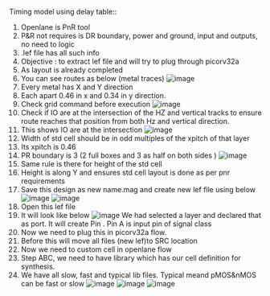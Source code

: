 Timing model using delay table::
1.	Openlane is PnR tool
2.	P&R not requires is DR boundary, power and ground, input and outputs, no need to logic
3.	.lef file has all such info
4.	Objective : to extract lef file and will try to plug through picorv32a
5.	As layout is already completed
6.	You can see routes as below (metal traces)
![image](https://github.com/ashishprashar11/VSD_NASSCOM_LAB/assets/169080904/3b240b91-13da-4b56-89a9-e492d4645c3f)
7.	Every metal has X and Y direction
8.	Each apart 0.46 in x and 0.34 in y direction.
9.	Check grid command before execution
![image](https://github.com/ashishprashar11/VSD_NASSCOM_LAB/assets/169080904/6cc20ab3-034b-4b95-9c58-240e2b1a4eb6)
11.	Check if IO are at the intersection of the HZ and vertical tracks to ensure route reaches that position from both Hz and vertical direction.
12.	This shows IO are at the intersection
![image](https://github.com/ashishprashar11/VSD_NASSCOM_LAB/assets/169080904/cd69e92d-d3dd-4a23-853e-9d41b8d0c699)
13.	Width of std cell should be in odd multiples of the xpitch of that layer
14.	Its xpitch is 0.46
15.	PR boundary is 3 (2 full boxes and 3 as half on both sides )
![image](https://github.com/ashishprashar11/VSD_NASSCOM_LAB/assets/169080904/4e9bda9d-4f5a-4ccf-89ff-8e4ca4f6b938)
16.	Same rule is there for height of the std cell
17.	Height is along  Y and ensures std cell layout is done as per pnr requirements
18.	Save this design as new name.mag and create new lef file using below
![image](https://github.com/ashishprashar11/VSD_NASSCOM_LAB/assets/169080904/31eee77c-cf3d-407e-8aff-cfc4b74d07c8)
![image](https://github.com/ashishprashar11/VSD_NASSCOM_LAB/assets/169080904/12e94271-ab41-49a5-b45a-123516bb083b)
19.	Open this lef file
20.	It will look like below
![image](https://github.com/ashishprashar11/VSD_NASSCOM_LAB/assets/169080904/50851230-506c-4cfe-8e50-ba76581d3e5a)
We had selected a layer and declared that as port. It will create Pin . Pin A is input pin of signal class
21.	Now we need to plug this in picorv32a flow.
22.	Before this will move all files (new lef)to SRC location
23.	Now we need to custom cell in openlane flow
24.	Step ABC, we need to have library which has our cell definition for synthesis.
25.	We have all slow, fast and typical lib files. Typical meand pMOS&nMOS can be fast or slow
![image](https://github.com/ashishprashar11/VSD_NASSCOM_LAB/assets/169080904/89fa4923-d76b-4f73-9010-9abf2ef97890)
![image](https://github.com/ashishprashar11/VSD_NASSCOM_LAB/assets/169080904/df6a0884-edf8-4c24-8ee8-9161c6ed51a6)
![image](https://github.com/ashishprashar11/VSD_NASSCOM_LAB/assets/169080904/022bfc36-2305-4e36-9ed4-e52642eda7ec)
